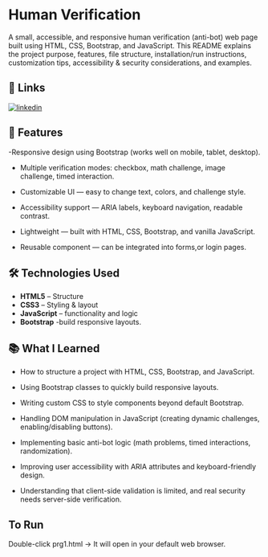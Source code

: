 # Human Verification
A small, accessible, and responsive human verification (anti-bot) web page built using HTML, CSS, Bootstrap, and JavaScript. This README explains the project purpose, features, file structure, installation/run instructions, customization tips, accessibility & security considerations, and examples.

## 🔗 Links

[![linkedin](https://img.shields.io/badge/linkedin-0A66C2?style=for-the-badge&logo=linkedin&logoColor=white)](https://www.linkedin.com/in/sneha-kumari-36b2b8258)


## 📌 Features
-Responsive design using Bootstrap (works well on mobile, tablet, desktop).

- Multiple verification modes: checkbox, math challenge, image challenge, timed interaction.

- Customizable UI — easy to change text, colors, and challenge style.

- Accessibility support — ARIA labels, keyboard navigation, readable contrast.

- Lightweight — built with HTML, CSS, Bootstrap, and vanilla JavaScript.

- Reusable component — can be integrated into forms,or login pages.
  
## 🛠️ Technologies Used
- **HTML5** – Structure  
- **CSS3** – Styling & layout  
- **JavaScript** – functionality and logic
- **Bootstrap** -build responsive layouts.

## 📚 What I Learned
- How to structure a project with HTML, CSS, Bootstrap, and JavaScript.

- Using Bootstrap classes to quickly build responsive layouts.

- Writing custom CSS to style components beyond default Bootstrap.

- Handling DOM manipulation in JavaScript (creating dynamic challenges, enabling/disabling buttons).

- Implementing basic anti-bot logic (math problems, timed interactions, randomization).

- Improving user accessibility with ARIA attributes and keyboard-friendly design.

- Understanding that client-side validation is limited, and real security needs server-side verification.

## To Run
Double-click prg1.html → It will open in your default web browser.
